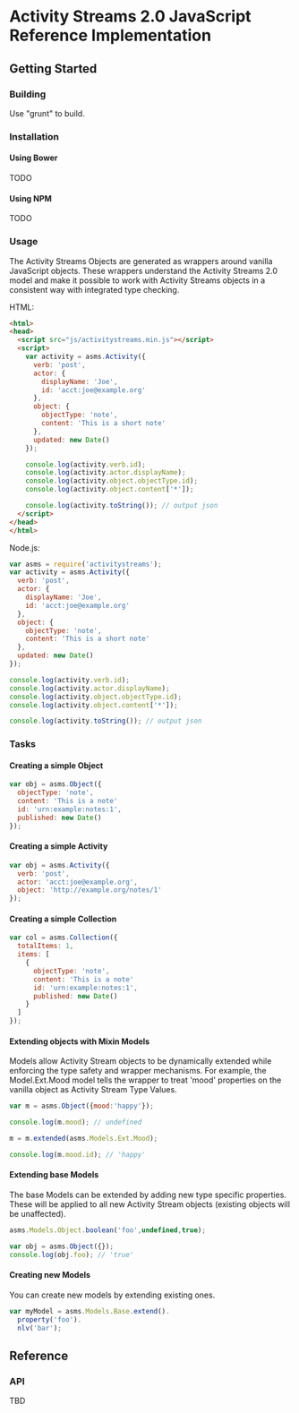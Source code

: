 # Activity Streams 2.0 JavaScript Reference Implementation

## Getting Started

### Building

Use "grunt" to build.

### Installation

#### Using Bower

TODO

#### Using NPM

TODO 

### Usage

The Activity Streams Objects are generated as wrappers around vanilla JavaScript objects.
These wrappers understand the Activity Streams 2.0 model and make it possible to work with
Activity Streams objects in a consistent way with integrated type checking.

HTML:
```html
<html>
<head>
  <script src="js/activitystreams.min.js"></script>
  <script>
    var activity = asms.Activity({
      verb: 'post',
      actor: {
        displayName: 'Joe',
        id: 'acct:joe@example.org'
      },
      object: {
        objectType: 'note',
        content: 'This is a short note'
      },
      updated: new Date()
    });

    console.log(activity.verb.id);
    console.log(activity.actor.displayName);
    console.log(activity.object.objectType.id);
    console.log(activity.object.content['*']);

    console.log(activity.toString()); // output json
  </script>
</head>
</html>
```

Node.js:
```javascript
var asms = require('activitystreams');
var activity = asms.Activity({
  verb: 'post',
  actor: {
    displayName: 'Joe',
    id: 'acct:joe@example.org'
  },
  object: {
    objectType: 'note',
    content: 'This is a short note'
  },
  updated: new Date()
});

console.log(activity.verb.id);
console.log(activity.actor.displayName);
console.log(activity.object.objectType.id);
console.log(activity.object.content['*']);

console.log(activity.toString()); // output json
```

### Tasks

#### Creating a simple Object

```javascript
var obj = asms.Object({
  objectType: 'note',
  content: 'This is a note'
  id: 'urn:example:notes:1',
  published: new Date()
});
```

#### Creating a simple Activity

```javascript
var obj = asms.Activity({
  verb: 'post',
  actor: 'acct:joe@example.org',
  object: 'http://example.org/notes/1'
});
```

#### Creating a simple Collection

```javascript
var col = asms.Collection({
  totalItems: 1,
  items: [
    {
      objectType: 'note',
      content: 'This is a note'
      id: 'urn:example:notes:1',
      published: new Date()
    }
  ]
});
```

#### Extending objects with Mixin Models

Models allow Activity Stream objects to be dynamically extended while enforcing the
type safety and wrapper mechanisms. For example, the Model.Ext.Mood model tells the 
wrapper to treat 'mood' properties on the vanilla object as Activity Stream Type Values.

```javascript
var m = asms.Object({mood:'happy'});

console.log(m.mood); // undefined

m = m.extended(asms.Models.Ext.Mood);

console.log(m.mood.id); // 'happy'
```
#### Extending base Models

The base Models can be extended by adding new type specific properties. These will 
be applied to all new Activity Stream objects (existing objects will be unaffected).

```javascript
asms.Models.Object.boolean('foo',undefined,true);

var obj = asms.Object({});
console.log(obj.foo); // 'true'
```

#### Creating new Models

You can create new models by extending existing ones.

```javascript
var myModel = asms.Models.Base.extend().
  property('foo').
  nlv('bar');
```

## Reference

### API

TBD
